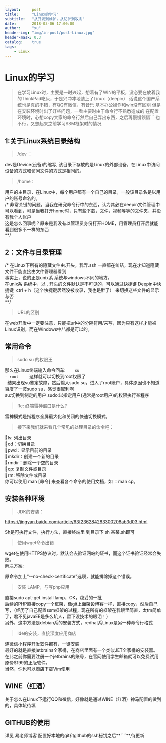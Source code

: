 ```yaml
---
layout:     post
title:      "Linux的学习"
subtitle:   "从开发到维护，从防护到攻击"
date:       2018-03-06 17:00:00
author:     "xu"
header-img: "img/in-post/post-Linux.jpg"
header-mask: 0.3
catalog:    true
tags:
    - Linux
---
```

# Linux的学习
> 在学习Linux时，主要是一时兴起，想着有了WIN的平板，没必要在放着我的ThinkPad吃灰，于是兴冲冲地装上了Linux（deepin）
话说这个国产系统也是真的不错，有QQ有微信，有音乐
基本办公操作和win没有区别
但是在安装环境时出了好些问题，一看主要时由于命令行不熟悉造成的
在配置环境时，心想copy大家的命令行然后自己弄出东西，之后再慢慢领悟```
也不行，又想起来之前学习SSM框架时的情况


## 1:关于Linux系统目录结构


> /dev ：

dev是Device(设备)的缩写, 该目录下存放的是Linux的外部设备，在Linux中访问设备的方式和访问文件的方式是相同的。
> /home：

用户的主目录，在Linux中，每个用户都有一个自己的目录，一般该目录名是以用户的账号命名的。<br>
/* 非常关键的问题，当我在研究命令行中的东西，认为其必在deepin文件管理中可以看到，可是当我打开home时，只有些下载，文件，视频等等的文件夹，并没有我个人账户<br>
这是怎么回事呢？原来是我没有以管理员身份打开HOME，用管理员打开后就能看到很多不一样的东西<br>**/
## 2：文件与目录管理
/* 在Linux下所有的隐藏文件由.开头，我弄.ssh 一直都在纠结，现在才知道隐藏文件不能直接由文件管理器看到<br>
事实上，说的正是unix系 系统与windows不同的地方。<br>
在unix系 系统中，以 . 开头的文件默认是不可见的，可以通过快捷键 
Deepin中快捷键  ctrl + h（这个快捷键居然没被收录，我也是醉了）
来切换这些文件的显示与否<br>
**/<br>
> URL的区别

在web开发中一定要注意，只能把url中的分隔符用/来写，因为只有这样才能被Linux识别，而在Windows中/  \都是可以的。

## 常用命令
> sudo su 的权限王

那么在Linux终端输入命令回车: 　<code>　su - root </code>　　这样就可以切换到root权限了<br> 
结果出现su鉴定故障，然后输入sudo su，进入了root账户，具体原因也不知道<br>
百度了一波sudo su，感觉很犀利啊<br>
su:切换到制定的用户 sudo:以指定用户(通常是root用户)的权限执行某程序<br>

> Re: 终端雷神窗口是什么?

雷神模式是指程序全屏最大化和关闭的快速切换模式。

> 接下来我们就来看几个常见的处理目录的命令吧：

ls: 列出目录<br>
cd：切换目录<br>
pwd：显示目前的目录<br>
mkdir：创建一个新的目录<br>
rmdir：删除一个空的目录<br>
cp: 复制文件或目录<br>
rm: 移除文件或目录<br>
你可以使用 man [命令] 来查看各个命令的使用文档，如 ：man cp。
## 安装各种环境

> JDK的安装：

https://jingyan.baidu.com/article/63f236284283300208ab3d03.html

Sh是可执行文件，执行方法，直接终端里 到目录下 sh 某某.sh即可


> 使用wget命令出错

wget在使用HTTPS协议时，默认会去验证网站的证书，而这个证书验证经常会失败。<br>
解决方案:

原命令加上"--no-check-certificate"选项，就能排除掉这个错误。


> 安装 LAMP，与写php应用

直接sudo apt-get  install   lamp，OK，稳妥的一批<br>
后续的PHP直接copy一个框架，像git上面架设博客一样，直接copy，然后自己写，（经历了自己配置ssm框架的过程，现在所有的框架在我眼里简直，太tm简单了，君不见javaEE是多么坑人，留下没技术的眼泪！）<br>
另外，这中方法是debian系的安装方式，redhat系Linux是另一种命令行格式
> Ide的安装，直接深度应用商店

连微信小程序开发软件都有，一键安装<br>
最好的就是直接jetbrains全家桶，在商店里面有一个类似JET全家桶的安装器。<br>
在此之前你需要注册一个jetbrains的账号，在官网使用学生邮箱就可以免费试用原价$199的正版软件。<br>
当然，你也可以商店下载Vim使用

## WINE（红酒）
关于怎么在Linux下运行QQ和微信，好像就是通过WINE（红酒）神马配置的做到的，具体坑待填
## GITHUB的使用
详见 易老师博客 
配置好本地的git和github的ssh秘钥之后**_````_**,待更新
